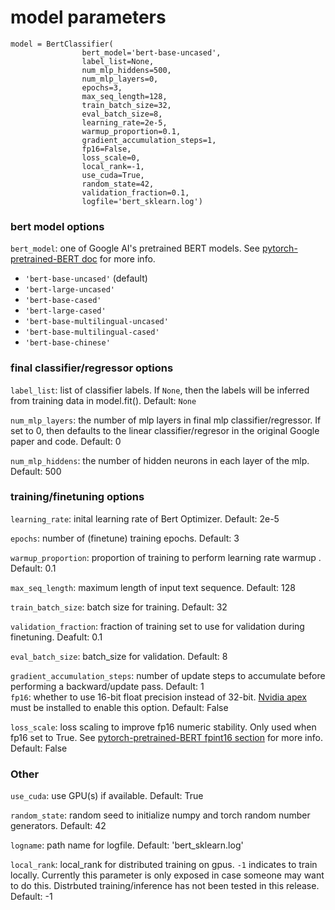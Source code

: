 
# model parameters

```python3
model = BertClassifier(   
                bert_model='bert-base-uncased',
                label_list=None, 
                num_mlp_hiddens=500,
                num_mlp_layers=0,
                epochs=3,
                max_seq_length=128,
                train_batch_size=32,
                eval_batch_size=8,
                learning_rate=2e-5,
                warmup_proportion=0.1,
                gradient_accumulation_steps=1,
                fp16=False,
                loss_scale=0,
                local_rank=-1,
                use_cuda=True,
                random_state=42,
                validation_fraction=0.1,
                logfile='bert_sklearn.log')
```

### bert model options

`bert_model`: one of Google AI's pretrained BERT models.  See [pytorch-pretrained-BERT doc](https://github.com/huggingface/pytorch-pretrained-BERT#Doc) for more info.
 * `'bert-base-uncased'` (default)
 * `'bert-large-uncased'`
 * `'bert-base-cased'`
 * `'bert-large-cased'`
 * `'bert-base-multilingual-uncased'`
 * `'bert-base-multilingual-cased'`
 * `'bert-base-chinese'`

### final classifier/regressor options
`label_list`: list of classifier labels. If `None`, then the labels will be inferred from training data in model.fit(). Default: `None`

`num_mlp_layers`: the number of mlp layers in final mlp classifier/regressor. If set to 0, then defaults 
    to the linear classifier/regresor in the original Google paper and code. Default: 0

`num_mlp_hiddens`: the number of hidden neurons in each layer of the mlp. Default: 500

### training/finetuning options

`learning_rate`: inital learning rate of Bert Optimizer. Default: 2e-5

`epochs`: number of (finetune) training epochs. Default: 3        

`warmup_proportion`: proportion of training to perform learning rate warmup . Default: 0.1

`max_seq_length`: maximum length of input text sequence. Default: 128

`train_batch_size`: batch size for training. Default: 32

`validation_fraction`: fraction of training set to use for validation during finetuning. Deafult: 0.1

`eval_batch_size`: batch_size for validation. Default: 8

`gradient_accumulation_steps`: number of update steps to accumulate before performing a backward/update pass. Default: 1      
`fp16`: whether to use 16-bit float precision instead of 32-bit. [Nvidia apex](https://github.com/NVIDIA/apex) must be installed to enable this option. Default: False

`loss_scale`: loss scaling to improve fp16 numeric stability. Only used when fp16 set to True. See [pytorch-pretrained-BERT fpint16 section](https://github.com/huggingface/pytorch-pretrained-BERT#Training-large-models-introduction,-tools-and-examples) for more info.  Default: False

### Other

`use_cuda`: use GPU(s) if available. Default: True

`random_state`: random seed to initialize numpy and torch random number generators. Default: 42

`logname`: path name for logfile. Default: 'bert_sklearn.log'

`local_rank`: local_rank for distributed training on gpus. `-1` indicates to train locally. Currently this parameter is only exposed in case someone may want to do this. Distrbuted training/inference has not been tested in this release. Default: -1

